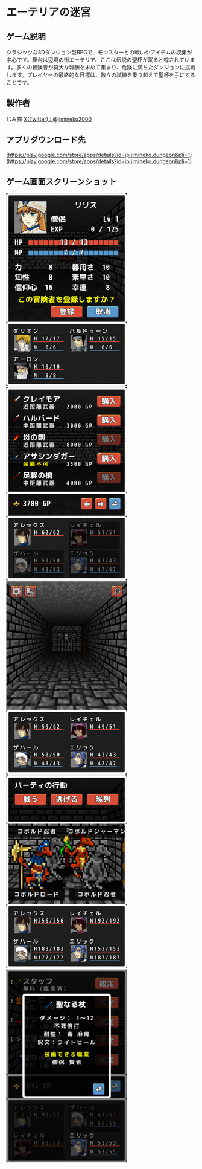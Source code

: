 # エーテリアの迷宮　

## ゲーム説明

クラシックな3Dダンジョン型RPGで、モンスターとの戦いやアイテムの収集が中心です。舞台は辺境の街エーテリア、ここは伝説の聖杯が眠ると噂されています。多くの冒険者が莫大な報酬を求めて集まり、危険に満ちたダンジョンに挑戦します。プレイヤーの最終的な目標は、数々の試練を乗り越えて聖杯を手にすることです。

## 製作者

じみ猫 
[X(Twitter) : @jimineko2000](https://twitter.com/jimineko2000)

## アプリダウンロード先
[https://play.google.com/store/apps/details?id=jp.jimineko.dungeon&pli=1]
(https://play.google.com/store/apps/details?id=jp.jimineko.dungeon&pli=1)

## ゲーム画面スクリーンショット

![](pics/001small.png)
![](pics/002small.png)
![](pics/003small.png)
![](pics/004small.png)
![](pics/005small.png)
